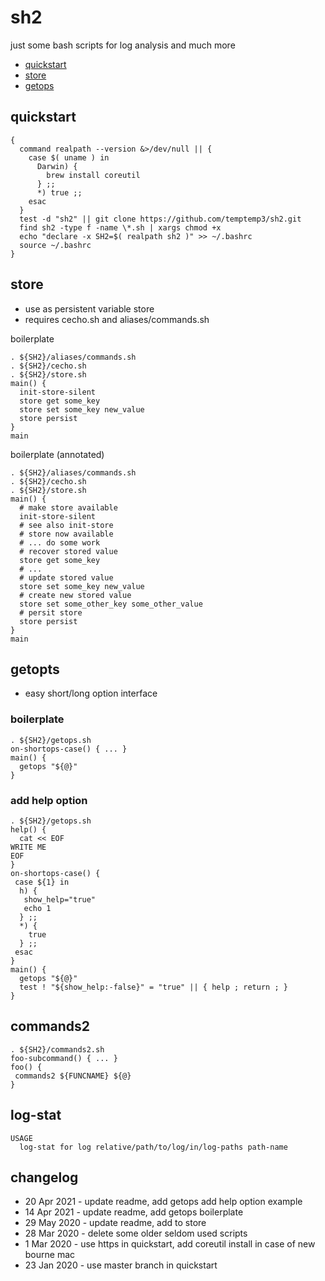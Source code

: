 # sh2

just some bash scripts for log analysis and much more

* [quickstart](#quickstart)
* [store](#store)
* [getops](#getops)

## quickstart

```
{
  command realpath --version &>/dev/null || {
    case $( uname ) in
      Darwin) {
        brew install coreutil
      } ;;
      *) true ;;
    esac
  }
  test -d "sh2" || git clone https://github.com/temptemp3/sh2.git
  find sh2 -type f -name \*.sh | xargs chmod +x
  echo "declare -x SH2=$( realpath sh2 )" >> ~/.bashrc
  source ~/.bashrc
}
```

## store

+ use as persistent variable store
+ requires cecho.sh and aliases/commands.sh

boilerplate

```
. ${SH2}/aliases/commands.sh
. ${SH2}/cecho.sh
. ${SH2}/store.sh
main() {
  init-store-silent 
  store get some_key
  store set some_key new_value
  store persist
}
main
```

boilerplate (annotated)

```
. ${SH2}/aliases/commands.sh
. ${SH2}/cecho.sh
. ${SH2}/store.sh
main() {
  # make store available
  init-store-silent 
  # see also init-store
  # store now available
  # ... do some work
  # recover stored value
  store get some_key
  # ...
  # update stored value
  store set some_key new_value
  # create new stored value
  store set some_other_key some_other_value
  # persit store
  store persist
}
main
```

## getopts

* easy short/long option interface

### boilerplate

```
. ${SH2}/getops.sh
on-shortops-case() { ... }
main() {
  getops "${@}"
}
```

### add help option

```
. ${SH2}/getops.sh
help() { 
  cat << EOF
WRITE ME
EOF
}
on-shortops-case() {
 case ${1} in
  h) {
   show_help="true"
   echo 1
  } ;;
  *) {
    true
  } ;;
 esac
}
main() {
  getops "${@}" 
  test ! "${show_help:-false}" = "true" || { help ; return ; }
}
```

## commands2

```
. ${SH2}/commands2.sh
foo-subcommand() { ... }
foo() { 
 commands2 ${FUNCNAME} ${@}
}
```

## log-stat

```
USAGE
  log-stat for log relative/path/to/log/in/log-paths path-name
```

## changelog

+ 20 Apr 2021 - update readme, add getops add help option example
+ 14 Apr 2021 - update readme, add getops boilerplate
+ 29 May 2020 - update readme, add to store
+ 28 Mar 2020 - delete some older seldom used scripts
+  1 Mar 2020 - use https in quickstart, add coreutil install in case of new bourne mac
+ 23 Jan 2020 - use master branch in quickstart

